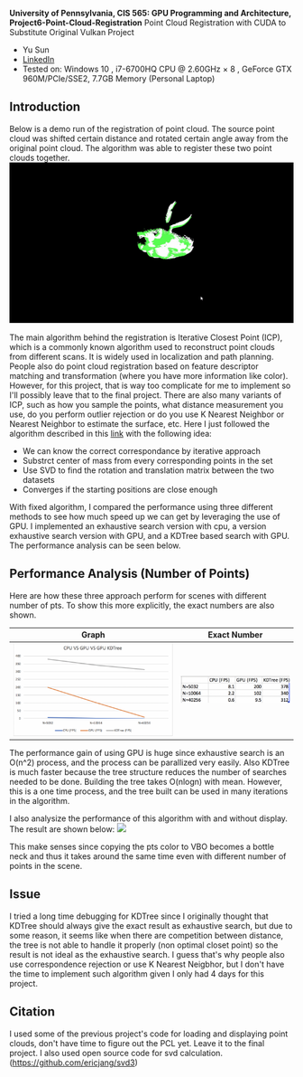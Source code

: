 

**University of Pennsylvania, CIS 565: GPU Programming and Architecture, Project6-Point-Cloud-Registration**
Point Cloud Registration with CUDA to Substitute Original Vulkan Project 

* Yu Sun
* [LinkedIn](https://www.linkedin.com/in/yusun3/)
* Tested on: Windows 10 , i7-6700HQ CPU @ 2.60GHz × 8 , GeForce GTX 960M/PCIe/SSE2, 7.7GB Memory (Personal Laptop)

## Introduction

Below is a demo run of the registration of point cloud. The source point cloud was shifted certain distance and rotated certain angle away from the original point cloud. The algorithm was able to register these two point clouds together. 
![](images/demo.gif)

The main algorithm behind the registration is Iterative Closest Point (ICP), which is a commonly known algorithm used to reconstruct point clouds from different scans. It is widely used in localization and path planning. People also do point cloud registration based on feature descriptor matching and transformation (where you have more information like color). However, for this project, that is way too complicate for me to implement so I'll possibly leave that to the final project. There are also many variants of ICP, such as how you sample the points, what distance measurement you use, do you perform outlier rejection or do you use K Nearest Neighbor or Nearest Neighbor to estimate the surface, etc. Here I just followed the algorithm described in this [link](http://ais.informatik.uni-freiburg.de/teaching/ss11/robotics/slides/17-icp.pdf) with the following idea:

* We can know the correct correspondance by iterative approach
* Substrct center of mass from every corresponding points in the set
* Use SVD to find the rotation and translation matrix between the two datasets
* Converges if the starting positions are close enough

With fixed algorithm, I compared the performance using three different methods to see how much speed up we can get by leveraging the use of GPU. I implemented an exhaustive search version with cpu, a version exhaustive search version with GPU, and a KDTree based search with GPU. The performance analysis can be seen below.

## Performance Analysis (Number of Points)
Here are how these three approach perform for scenes with different number of pts. To show this more explicitly, the exact numbers are also shown.

Graph    | Exact Number
:-------------------------:|:-------------------------:
![](images/performance.png)  |  ![](images/exact.png) 

The performance gain of using GPU is huge since exhaustive search is an O(n^2) process, and the process can be parallized very easily. Also KDTree is much faster because the tree structure reduces the number of searches needed to be done. Building the tree takes O(nlogn) with mean. However, this is a one time process, and the tree built can be used in many iterations in the algorithm.

I also analysize the performance of this algorithm with and without display. The result are shown below:
![](images/display.png)

This make senses since copying the pts color to VBO becomes a bottle neck and thus it takes around the same time even with different number of points in the scene. 

## Issue

I tried a long time debugging for KDTree since I originally thought that KDTree should always give the exact result as exhaustive search, but due to some reason, it seems like when there are competition between distance, the tree is not able to handle it properly (non optimal closet point) so the result is not ideal as the exhaustive search. I guess that's why people also use correspondence rejection or use K Nearest Neigbhor, but I don't have the time to implement such algorithm given I only had 4 days for this project. 

## Citation

I used some of the previous project's code for loading and displaying point clouds, don't have time to figure out the PCL yet. Leave it to the final project. 
I also used open source code for svd calculation. (https://github.com/ericjang/svd3)

